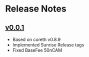 # Release Notes

## [v0.0.1](https://github.com/chain4travel/caminoethvm/releases/tag/v0.0.1)
- Based on coreth v0.8.9
- Implemented Sunrise Release tags
- Fixed BaseFee 50nCAM
